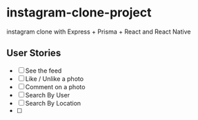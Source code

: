 # instagram-clone-project

instagram clone with Express + Prisma + React and React Native

## User Stories

- [ ] See the feed
- [ ] Like / Unlike a photo
- [ ] Comment on a photo
- [ ] Search By User
- [ ] Search By Location
- [ ]
